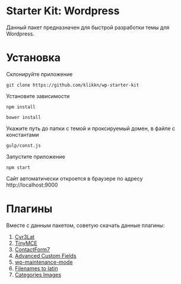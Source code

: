 # Starter Kit: Wordpress

Данный пакет предназначен для быстрой разработки темы для Wordpress.

# Установка

Склонируйте приложение

`git clone https://github.com/klikkn/wp-starter-kit`


Установите зависимости

`npm install`

`bower install`


Укажите путь до папки с темой и проксируемый домен, в файле с константами

`gulp/const.js`


Запустите приложение

`npm start`


Сайт автоматически откроется в браузере по адресу http://localhost:9000

# Плагины

Вместе с данным пакетом, советую скачать данные плагины:

 1. [Cyr3Lat](https://ru.wordpress.org/plugins/cyr3lat/)
 2. [TinyMCE](https://ru.wordpress.org/plugins/tinymce-advanced/)
 3. [ContactForm7](https://ru.wordpress.org/plugins/contact-form-7/)
 4. [Advanced Custom Fields](https://wordpress.org/plugins/advanced-custom-fields/)
 5. [wp-maintenance-mode](https://ru.wordpress.org/plugins/wp-maintenance-mode/)
 6. [Filenames to latin](https://wordpress.org/plugins/filenames-to-latin/)
 7. [Categories Images](https://wordpress.org/plugins/categories-images/)